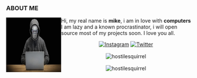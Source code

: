 ### ABOUT ME
<img align="left" src="https://github.com/hostilesquirrel/hostilesquirrel/blob/master/malbiu.jpg" width="150" height="150">

  Hi, my real name is <b>mike</b>, i am in love with <b>computers</b>
  I am lazy and a known procrastinator, i will open source most of my
  projects soon. I love you all.
 </p>
 <p align="center">
  <a href="https://www.instagram.com/TakashiMalibu/"><img src="https://img.shields.io/badge/Instagram--_.svg?style=social&logo=instagram" alt="Instagram"></a>
  <a href="https://twitter.com/malibu_inc"><img src="https://img.shields.io/badge/Twitter--_.svg?style=social&logo=twitter" alt="Twitter"></a>
</p>

<p align="center">
<img align="center" src="https://github-readme-stats.vercel.app/api?username=hostilesquirrel&show_icons=true" alt="hostilesquirrel" />
</p>

<p align="center">
<img align="center" src="https://github-readme-stats.vercel.app/api/top-langs/?username=hostilesquirrel&layout=compact&hide=html" alt="hostilesquirrel" />
</p>
